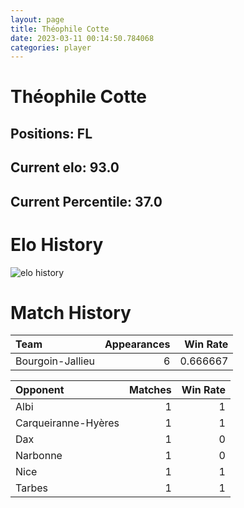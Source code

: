 ```yaml
---  
layout: page  
title: Théophile Cotte  
date: 2023-03-11 00:14:50.784068  
categories: player  
---
```

# Théophile Cotte

## Positions: FL

## Current elo: 93.0

## Current Percentile: 37.0

# Elo History


![elo history](history_ThéophileCotte.png)
# Match History


| Team             |   Appearances |   Win Rate |
|:-----------------|--------------:|-----------:|
| Bourgoin-Jallieu |             6 |   0.666667 |

| Opponent            |   Matches |   Win Rate |
|:--------------------|----------:|-----------:|
| Albi                |         1 |          1 |
| Carqueiranne-Hyères |         1 |          1 |
| Dax                 |         1 |          0 |
| Narbonne            |         1 |          0 |
| Nice                |         1 |          1 |
| Tarbes              |         1 |          1 |